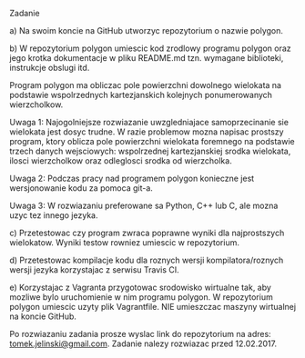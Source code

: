 Zadanie

a) Na swoim koncie na GitHub utworzyc repozytorium o nazwie polygon.

b) W repozytorium polygon umiescic kod zrodlowy programu polygon oraz jego krotka dokumentacje w pliku README.md tzn. wymagane biblioteki, instrukcje obslugi itd. 

Program polygon ma obliczac pole powierzchni dowolnego wielokata na podstawie wspolrzednych kartezjanskich kolejnych ponumerowanych wierzcholkow.

Uwaga 1: Najogolniejsze rozwiazanie uwzgledniajace samoprzecinanie sie wielokata jest dosyc trudne. W razie problemow mozna napisac prostszy program, ktory oblicza pole powierzchni wielokata foremnego na podstawie trzech danych wejsciowych: wspolrzednej kartezjanskiej srodka wielokata, ilosci wierzcholkow oraz odleglosci srodka od wierzcholka. 

Uwaga 2: Podczas pracy nad programem polygon konieczne jest wersjonowanie kodu za pomoca git-a. 

Uwaga 3: W rozwiazaniu preferowane sa Python, C++ lub C, ale mozna uzyc tez innego jezyka.

c) Przetestowac czy program zwraca poprawne wyniki dla najprostszych wielokatow. Wyniki testow rowniez umiescic w repozytorium.

d) Przetestowac kompilacje kodu dla roznych wersji kompilatora/roznych wersji jezyka  korzystajac z serwisu Travis CI.

e) Korzystajac z Vagranta przygotowac srodowisko wirtualne tak, aby mozliwe bylo uruchomienie w nim programu polygon. W repozytorium polygon umiescic uzyty plik Vagrantfile. NIE umieszczac maszyny wirtualnej na koncie GitHub.

Po rozwiazaniu zadania prosze wyslac link do repozytorium na adres: tomek.jelinski@gmail.com. Zadanie nalezy rozwiazac przed 12.02.2017.
